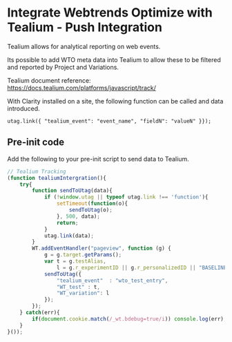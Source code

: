 # Integrate Webtrends Optimize with Tealium - Push Integration

Tealium allows for analytical reporting on web events. 

Its possible to add WTO meta data into Tealium to allow these to be filtered and reported by Project and Variations.

Tealium document reference: <https://docs.tealium.com/platforms/javascript/track/>

With Clarity installed on a site, the following function can be called and data introduced. 

`utag.link({ "tealium_event": "event_name", "fieldN": "valueN" }});`

## Pre-init code

Add the following to your pre-init script to send data to Tealium.

``` javascript
// Tealium Tracking
(function tealiumIntergration(){
    try{
        function sendToUtag(data){
            if (!window.utag || typeof utag.link !== 'function'){
                setTimeout(function(o){
                    sendToUtag(o);
                }, 500, data);
                return;
            }
            utag.link(data);
        }
        WT.addEventHandler("pageview", function (g) {
            g = g.target.getParams();
            var t = g.testAlias,
                l = g.r_experimentID || g.r_personalizedID || "BASELINE";
            sendToUtag({
                "tealium_event"  : "wto_test_entry",
                "WT_test" : t,
                "WT_variation": l
            });
        });
    } catch(err){
        if(document.cookie.match(/_wt.bdebug=true/i)) console.log(err);
    }
}());
```